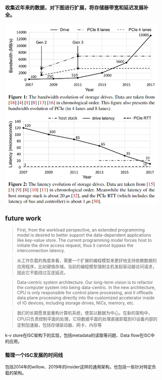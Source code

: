 ### 收集近年来的数据，对下图进行扩展，将存储器带宽和延迟发展补全。

![image-20220803215835683](assets/image-20220803215835683.png)



## future work

> First, from the workload perspective, an extended programming model is desired to better support the data-dependent applications like key-value store. The current programming model forces host to initiate the drive access request, thus it cannot bypass the interconnection latency.

> 从工作负载的角度来看，需要一个扩展的编程模型来更好地支持依赖数据的应用程序，比如键值存储。当前的编程模型强制主机发起驱动器访问请求，因此它不能绕过互连延迟。

> Data-centric system architecture. Our long-term vision is to refactor the computer system into being data-centric. In the new architecture, CPU is only responsible for control plane processing, and it offloads data plane processing directly into the customized accelerator inside of IO devices, including storage drives, NICs, memory, etc.

> 我们的长期愿景是重构计算机系统，使其以数据为中心。在新的架构中，CPU只负责控制平面的处理，它将数据平面的处理直接卸载到IO设备内部的定制加速器，包括存储驱动器、网卡、内存等

k-v store在ISC架构下的实现，包括metadata的读取等问题、Data flow在ISC中的应用。

### 整理一个ISC发展的时间线

包括2014年的willow、2019年的insider这样的通用架构，也包括一些针对特定负载的架构。